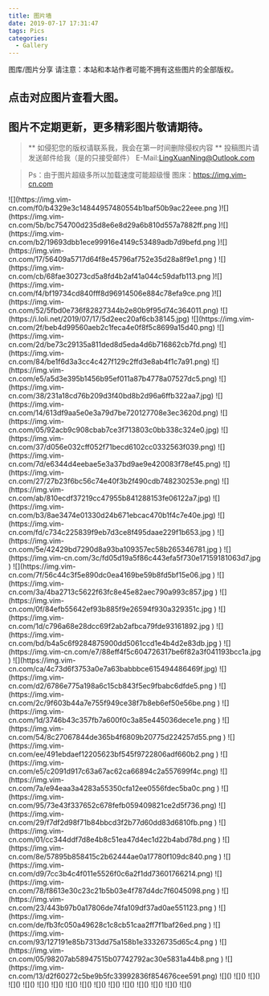 ```yaml
---
title: 图片墙
date: 2019-07-17 17:31:47
tags: Pics
categories: 
  - Gallery
---
```

图库/图片分享
请注意：本站和本站作者可能不拥有这些图片的全部版权。

<!-- more -->

## 点击对应图片查看大图。
## 图片不定期更新，更多精彩图片敬请期待。

> ** 如侵犯您的版权请联系我，我会在第一时间删除侵权内容 **
投稿图片请发送邮件给我（是的只接受邮件）
E-Mail:LingXuanNing@Outlook.com

> Ps：由于图片超级多所以加载速度可能超级慢
图床：https://img.vim-cn.com

<fancybox>
![](https://img.vim-cn.com/f0/b4329e3c14844957480554b1baf50b9ac22eee.png )![](https://img.vim-cn.com/5b/bc754700d235d8e6e8d29a6b810d557a7882ff.png )![](https://img.vim-cn.com/b2/19693dbb1ece99916e4149c53489adb7d9befd.png )![](https://img.vim-cn.com/17/56409a5717d64f8e45796af752e35d28a8f9e1.png )
</fancybox>

<fancybox>
![](https://img.vim-cn.com/cb/68fae30273cd5a8fd4b2af41a044c59dafb113.png )![](https://img.vim-cn.com/f4/bf19734cd840fff8d96914506e884c78efa9ce.png )![](https://img.vim-cn.com/52/5fbd0e736f82827344b2e80b9f95d74c364011.png) ![](https://i.loli.net/2019/07/17/5d2eec20af6cb38145.jpg)
</fancybox>

<fancybox>
![](https://img.vim-cn.com/2f/beb4d99560aeb2c1feca4e0f8f5c8699a15d40.png) ![](https://img.vim-cn.com/2d/be73c29135a811ded8d5eda4d6b716862cb7fd.png) ![](https://img.vim-cn.com/84/be1f6d3a3cc4c427f129c2ffd3e8ab4f1c7a91.png) ![](https://img.vim-cn.com/e5/a5d3e395b1456b95ef011a87b4778a07527dc5.png)
</fancybox>

<fancybox>
![](https://img.vim-cn.com/38/231a18cd76b209d3f40bd8b2d96a6ffb322aa7.jpg) ![](https://img.vim-cn.com/14/613df9aa5e0e3a79d7be720127708e3ec3620d.png) ![](https://img.vim-cn.com/05/92acb9c908cbab7ce3f713803c0bb338c324e0.jpg) ![](https://img.vim-cn.com/37/d056e032cff052f71becd6102cc0332563f039.png)
</fancybox>

<fancybox>
![](https://img.vim-cn.com/7d/e6344d4eebae5e3a37bd9ae9e420083f78ef45.png) ![](https://img.vim-cn.com/27/27b23f6bc56c74e40f3b2f490cdb748230253e.png) ![](https://img.vim-cn.com/ab/810ecdf37219cc47955b841288153fe06122a7.jpg) ![](https://img.vim-cn.com/b3/8ae3474e01330d24b671ebcac470b1f4c7e40e.jpg)
</fancybox>

<fancybox>
![](https://img.vim-cn.com/fd/c734c225839f9eb7d3ce8f495daae229f1b653.jpg ) ![](https://img.vim-cn.com/5e/42429bd7290d8a93ba109357ec58b265346781.jpg ) ![](https://img.vim-cn.com/3c/fd05d19a5f86c443efa5f730e17159181063d7.jpg ) ![](https://img.vim-cn.com/7f/56c44c3f5e890dc0ea4169be59b8fd5bf15e06.jpg )
</fancybox>

<fancybox>
![](https://img.vim-cn.com/3a/4ba2713c5622f63fc8e45e82aec790a993c857.jpg ) ![](https://img.vim-cn.com/0f/84efb55642ef93b885f9e26594f930a329351c.jpg ) ![](https://img.vim-cn.com/1d/c796a68e28dcc69f2ab2afbca79fde93161892.jpg ) ![](https://img.vim-cn.com/bd/b4a5c6f9284875900dd5061ccd1e4b4d2e83db.jpg )
</fancybox>

<fancybox>
![](https://img.vim-cn.com/e7/88eff4f5c604726317be6f82a3f041193bcc1a.jpg ) ![](https://img.vim-cn.com/ca/4c73d6f3753a0e7a63babbbce615494486469f.jpg) ![](https://img.vim-cn.com/d2/6786e775a198a6c15cb843f5ec9fbabc6dfde5.png ) ![](https://img.vim-cn.com/2c/9f603b44a7e755f949ce38f7b8eb6ef50e56be.png )
</fancybox>

<fancybox>
![](https://img.vim-cn.com/1d/3746b43c357fb7a600f0c3a85e445036dece1e.png ) ![](https://img.vim-cn.com/54/8c27067844de365b4f6809b20775d224257d55.png ) ![](https://img.vim-cn.com/ee/491ebdaef12205623bf545f9722806adf660b2.png ) ![](https://img.vim-cn.com/e5/c2091d917c63a67ac62ca66894c2a557699f4c.png)
</fancybox>

<fancybox>
![](https://img.vim-cn.com/7a/e94eaa3a4283a55350cfa12ee0556fdec5ba0c.png ) ![](https://img.vim-cn.com/95/73e43f337652c678fefb059409821ce2d5f736.png) ![](https://img.vim-cn.com/29/f7df2d98f71b84bbcd3f2b77d60dd83d6810fb.png ) ![](https://img.vim-cn.com/01/cc344ddf7d8e4b8c51ea47d4ec1d22b4abd78d.png )
</fancybox>

<fancybox>
![](https://img.vim-cn.com/8e/57895b858415c2b62444ae0a17780f109dc840.png ) ![](https://img.vim-cn.com/d9/7cc3b4c4f011e5526f0c6a2f1dd73601766214.png) ![](https://img.vim-cn.com/78/f8613e30c23c21b5b03e4f787d4dc7f6045098.png ) ![](https://img.vim-cn.com/23/443b97b0a17806de74fa109df37ad0ae551123.png )
</fancybox>

<fancybox>
![](https://img.vim-cn.com/de/fb3fc050a49628c1c8cb51caa2ff7f1baf26ed.png ) ![](https://img.vim-cn.com/93/127191e85b7313dd75a158b1e33326735d65c4.png ) ![](https://img.vim-cn.com/05/98207ab58947515b07742792ac30e5831a44b8.png ) ![](https://img.vim-cn.com/13/d2f60272c5be9b5fc33992836f854676cee591.png)
</fancybox>

<fancybox>
![]() ![]() ![]() ![]()
</fancybox>

<fancybox>
![]() ![]() ![]() ![]()
</fancybox>

<fancybox>
![]() ![]() ![]() ![]()
</fancybox>

<fancybox>
![]() ![]() ![]() ![]()
</fancybox>